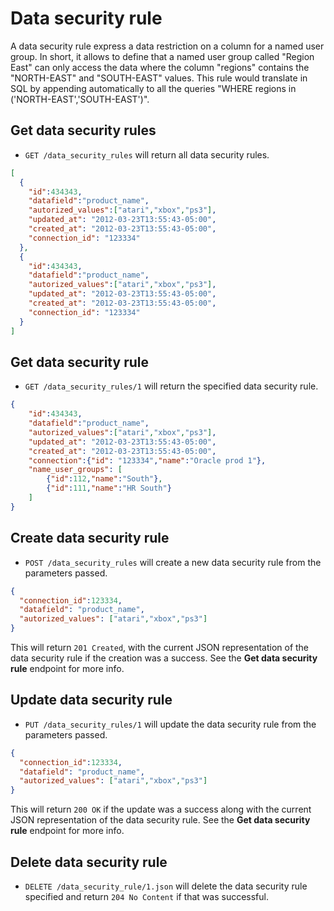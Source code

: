Data security rule
==================
A data security rule express a data restriction on a column for a named user group. In short, it allows to define that a named user group called "Region East" can only access the data where the column "regions" contains the "NORTH-EAST" and "SOUTH-EAST" values.
This rule would translate in SQL by appending automatically to all the queries "WHERE regions in ('NORTH-EAST','SOUTH-EAST')".

Get data security rules
-----------------------

* `GET /data_security_rules` will return all data security rules.

```json
[
  {
    "id":434343,
    "datafield":"product_name",
    "autorized_values":["atari","xbox","ps3"],
    "updated_at": "2012-03-23T13:55:43-05:00",
    "created_at": "2012-03-23T13:55:43-05:00",
    "connection_id": "123334"
  },
  {
    "id":434343,
    "datafield":"product_name",
    "autorized_values":["atari","xbox","ps3"],
    "updated_at": "2012-03-23T13:55:43-05:00",
    "created_at": "2012-03-23T13:55:43-05:00",
    "connection_id": "123334"
  }
]
```


Get data security rule
----------------------

* `GET /data_security_rules/1` will return the specified data security rule.

```json
{
    "id":434343,
    "datafield":"product_name",
    "autorized_values":["atari","xbox","ps3"],
    "updated_at": "2012-03-23T13:55:43-05:00",
    "created_at": "2012-03-23T13:55:43-05:00",
    "connection":{"id": "123334","name":"Oracle prod 1"},
    "name_user_groups": [
    	{"id":112,"name":"South"},
    	{"id":111,"name":"HR South"}
    ]
}
```

Create data security rule
-------------------------

* `POST /data_security_rules` will create a new data security rule from the parameters passed.

```json
{
  "connection_id":123334,
  "datafield": "product_name",
  "autorized_values": ["atari","xbox","ps3"]
}
```

This will return `201 Created`, with the current JSON representation of the data security rule if the creation was a success. See the **Get data security rule** endpoint for more info. 


Update data security rule
-------------------------

* `PUT /data_security_rules/1` will update the data security rule from the parameters passed.

```json
{
  "connection_id":123334,
  "datafield": "product_name",
  "autorized_values": ["atari","xbox","ps3"]
}
```

This will return `200 OK` if the update was a success along with the current JSON representation of the data security rule. See the **Get data security rule** endpoint for more info.


Delete data security rule
-------------------------

* `DELETE /data_security_rule/1.json` will delete the data security rule specified and return `204 No Content` if that was successful.